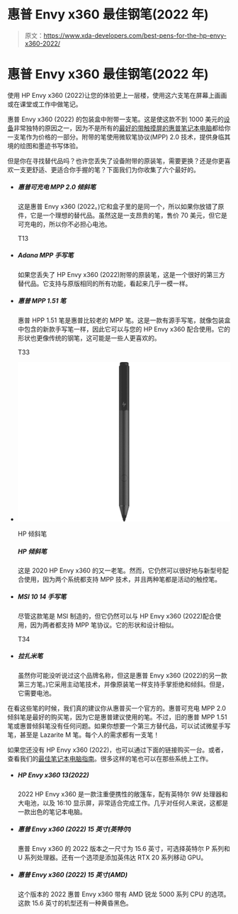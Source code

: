 # 惠普 Envy x360 最佳钢笔(2022 年)

> 原文：<https://www.xda-developers.com/best-pens-for-the-hp-envy-x360-2022/>

# 惠普 Envy x360 最佳钢笔(2022 年)

使用 HP Envy x360 (2022)让您的体验更上一层楼，使用这六支笔在屏幕上画画或在课堂或工作中做笔记。

惠普 Envy x360 (2022) 的包装盒中附带一支笔。这是使这款不到 1000 美元的[设备](https://www.xda-developers.com/best-laptops-under-1000/)非常独特的原因之一，因为不是所有的[最好的带触摸屏的惠普笔记本电脑](https://www.xda-developers.com/best-laptops/)都给你一支笔作为价格的一部分。附带的笔使用微软笔协议(MPP) 2.0 技术，提供身临其境的绘图和墨迹书写体验。

但是你在寻找替代品吗？也许您丢失了设备附带的原装笔，需要更换？还是你更喜欢一支更舒适、更适合你手握的笔？下面我们为你收集了六个最好的。

*   ##### 惠普可充电 MPP 2.0 倾斜笔

    这是惠普 Envy x360 (2022。)它和盒子里的是同一个，所以如果你放错了原件，它是一个理想的替代品。虽然这是一支昂贵的笔，售价 70 美元，但它是可充电的，所以你不必担心电池。

    T13
*   ##### Adana MPP 手写笔

    如果您丢失了 HP Envy x360 (2022)附带的原装笔，这是一个很好的第三方替代品。它支持与原版相同的所有功能，看起来几乎一模一样。

*   ##### 惠普 MPP 1.51 笔

    惠普 HPP 1.51 笔是惠普比较老的 MPP 笔。这是一款有源手写笔，就像包装盒中包含的新款手写笔一样，因此它可以与您的 HP Envy x360 配合使用。它的形状也更像传统的钢笔，这可能是一些人更喜欢的。

    T33
*   <picture>![If you want more functionality, the HP Tilt Pen supports tilt to help with shading in drawing apps and it has 4,096 levels of pressure. Plus, with Bluetooth support, you can use it as a presenter control or to quickly launch apps.](img/5051b7725a097d1c0ad8eb05607b039f.png)</picture>

    HP 倾斜笔

    ##### HP 倾斜笔

    这是 2020 HP Envy x360 的又一老笔。然而，它仍然可以很好地与新型号配合使用，因为两个系统都支持 MPP 技术，并且两种笔都是活动的触控笔。

*   ##### MSI 10 14 手写笔

    尽管这款笔是 MSI 制造的，但它仍然可以与 HP Envy x360 (2022)配合使用，因为两者都支持 MPP 笔协议。它的形状和设计相似。

    T34
*   ##### 拉扎米笔

    虽然你可能没听说过这个品牌名称，但这是惠普 Envy x360 (2022)的另一款第三方笔。)它采用主动笔技术，并像原装笔一样支持手掌拒绝和倾斜。但是，它需要电池。

在看这些笔的时候，我们真的建议你从惠普买一个官方的。惠普可充电 MPP 2.0 倾斜笔是最好的购买笔，因为它是惠普建议使用的笔。不过，旧的惠普 MPP 1.51 笔或惠普倾斜笔没有任何问题。如果你想要一个第三方替代品，可以试试微星手写笔，甚至是 Lazarite M 笔。每个人的需求都有一支笔！

如果您还没有 HP Envy x360 (2022)，也可以通过下面的链接购买一台。或者，查看我们的[最佳笔记本电脑指南](https://www.xda-developers.com/best-laptops/)。很多这样的笔也可以在那些系统上工作。

*   ##### HP Envy x360 13(2022)

    2022 HP Envy x360 是一款注重便携性的敞篷车，配有英特尔 9W 处理器和大电池，以及 16:10 显示屏，非常适合完成工作。几乎对任何人来说，这都是一款出色的笔记本电脑。

*   ##### 惠普 Envy x360 (2022) 15 英寸(英特尔)

    惠普 Envy x360 的 2022 版本之一尺寸为 15.6 英寸，可选择英特尔 P 系列和 U 系列处理器。还有一个选项是添加英伟达 RTX 20 系列移动 GPU。

*   ##### 惠普 Envy x360 (2022) 15 英寸(AMD)

    这个版本的 2022 惠普 Envy x360 带有 AMD 锐龙 5000 系列 CPU 的选项。这款 15.6 英寸的机型还有一种黄昏黑色。